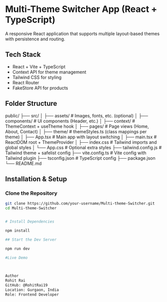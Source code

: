 # Multi-Theme Switcher App (React + TypeScript)

A responsive React application that supports multiple layout-based themes with persistence and routing.

## Tech Stack

- React + Vite + TypeScript
- Context API for theme management
- Tailwind CSS for styling
- React Router
- FakeStore API for products

## Folder Structure
 public/
├── src/
│ ├── assets/ # Images, fonts, etc. (optional)
│ ├── components/ # UI components (Header, etc.)
│ ├── context/ # ThemeContext + useTheme hook
│ ├── pages/ # Page views (Home, About, Contact)
│ ├── theme/ # themeStyles.ts (class mappings per theme)
│ ├── App.tsx # Main app with layout switching
│ ├── main.tsx # ReactDOM root + ThemeProvider
│ ├── index.css # Tailwind imports and global styles
│ └── App.css # Optional extra styles
├── tailwind.config.js # Tailwind theme + safelist config
├── vite.config.ts # Vite config with Tailwind plugin
├── tsconfig.json # TypeScript config
├── package.json
└── README.md



##  Installation & Setup

###  Clone the Repository

```bash
git clone https://github.com/your-username/Multi-theme-Switcher.git
cd Multi-theme-Switcher


# Install Dependencies

npm install

## Start the Dev Server

npm run dev

#Live Demo

 
 
Author
Rohit Rai
GitHub: @RohitRai19
Location: Gurgaon, India
Role: Frontend Developer
